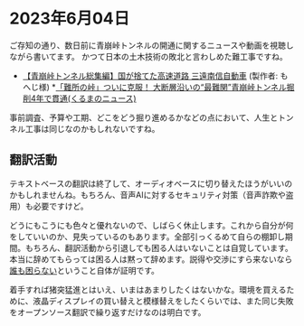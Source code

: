# 2023年6月04日

ご存知の通り、数日前に青崩峠トンネルの開通に関するニュースや動画を視聴しながら書いてます。
かつて日本の土木技術の敗北と言わしめた難工事ですね。

* [【青崩峠トンネル総集編】国が捨てた高速道路 三遠南信自動車](https:/youtu.be/2diYMAQmy4l) (製作者: もへじ様)
 *[「難所の峠」ついに克服！ 大断層沿いの“最難関”青崩峠トンネル掘削4年で貫通(くるまのニュース)](https://news.yahoo.co.jp/articles/dd72d590dd5334c81c06d33585948a5cefe27183) 

事前調査、予算や工期、どこをどう掘り進めるかなどの点において、人生とトンネル工事は同じなのかもしれないですね。

## 翻訳活動

テキストベースの翻訳は終了して、オーディオベースに切り替えたほうがいいのかもしれませんね。もちろん、音声AIに対するセキュリティ対策（音声詐欺や盗用）も必要ですけど。

どうにもこうにも色々と優れないので、しばらく休止します。これから自分が何をしていいのか、見失っているのもあります。全部引っくるめて自らの棚卸し期間。もちろん、翻訳活動から引退しても困る人はいないことは自覚しています。本当に辞めてもらっては困る人は黙って辞めます。説得や交渉にすら来ないなら[誰も困らない](http://www.neweconomy.jp/features/nework/23066/)ということ自体が証明です。

着手すれば猪突猛進とはいえ、いまはあまりしたくはないかな。環境を買えるために、液晶ディスプレイの買い替えと模様替えをしたくらいでは、また同じ失敗をオープンソース翻訳で繰り返すだけなのは明白です。


